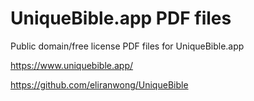 # UniqueBible.app PDF files

Public domain/free license PDF files for UniqueBible.app

https://www.uniquebible.app/

https://github.com/eliranwong/UniqueBible

